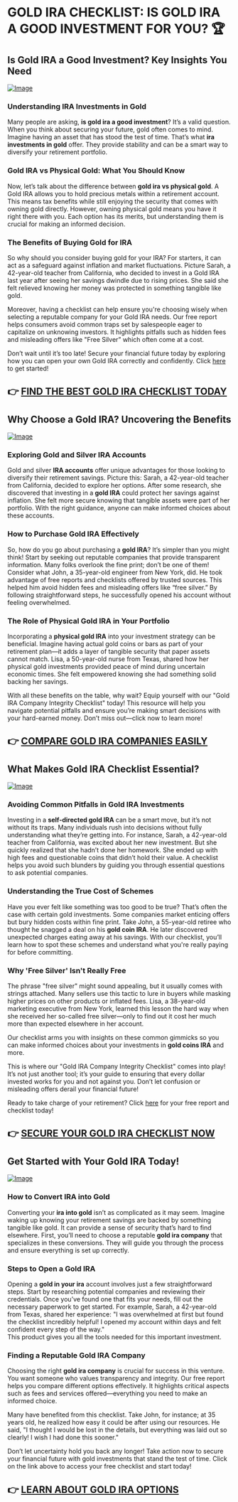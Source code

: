 # GOLD IRA CHECKLIST: IS GOLD IRA A GOOD INVESTMENT FOR YOU? 🏆

## Is Gold IRA a Good Investment? Key Insights You Need

[![Image](https://apmaffiliates.com/creatives/V1_231103_Checklist_V2No6_BannerAd_300x250_KS.jpg)](https://gchaffi.com/x9uvtkcw)

### Understanding IRA Investments in Gold  
Many people are asking, **is gold ira a good investment**? It’s a valid question. When you think about securing your future, gold often comes to mind. Imagine having an asset that has stood the test of time. That’s what **ira investments in gold** offer. They provide stability and can be a smart way to diversify your retirement portfolio.

### Gold IRA vs Physical Gold: What You Should Know  
Now, let’s talk about the difference between **gold ira vs physical gold**. A Gold IRA allows you to hold precious metals within a retirement account. This means tax benefits while still enjoying the security that comes with owning gold directly. However, owning physical gold means you have it right there with you. Each option has its merits, but understanding them is crucial for making an informed decision.

### The Benefits of Buying Gold for IRA  
So why should you consider buying gold for your IRA? For starters, it can act as a safeguard against inflation and market fluctuations. Picture Sarah, a 42-year-old teacher from California, who decided to invest in a Gold IRA last year after seeing her savings dwindle due to rising prices. She said she felt relieved knowing her money was protected in something tangible like gold.

Moreover, having a checklist can help ensure you're choosing wisely when selecting a reputable company for your Gold IRA needs. Our free report helps consumers avoid common traps set by salespeople eager to capitalize on unknowing investors. It highlights pitfalls such as hidden fees and misleading offers like "Free Silver” which often come at a cost.

Don’t wait until it’s too late! Secure your financial future today by exploring how you can open your own Gold IRA correctly and confidently. Click [here](https://gchaffi.com/x9uvtkcw) to get started!



## 👉 [FIND THE BEST GOLD IRA CHECKLIST TODAY](https://gchaffi.com/x9uvtkcw)

## Why Choose a Gold IRA? Uncovering the Benefits

[![Image](https://apmaffiliates.com/creatives/V2_231107_Checklist_V2No6_BannerAd_728x90_KS.jpg)](https://gchaffi.com/x9uvtkcw)

### Exploring Gold and Silver IRA Accounts  
Gold and silver **IRA accounts** offer unique advantages for those looking to diversify their retirement savings. Picture this: Sarah, a 42-year-old teacher from California, decided to explore her options. After some research, she discovered that investing in a **gold IRA** could protect her savings against inflation. She felt more secure knowing that tangible assets were part of her portfolio. With the right guidance, anyone can make informed choices about these accounts.

### How to Purchase Gold IRA Effectively  
So, how do you go about purchasing a **gold IRA**? It’s simpler than you might think! Start by seeking out reputable companies that provide transparent information. Many folks overlook the fine print; don’t be one of them! Consider what John, a 35-year-old engineer from New York, did. He took advantage of free reports and checklists offered by trusted sources. This helped him avoid hidden fees and misleading offers like “free silver.” By following straightforward steps, he successfully opened his account without feeling overwhelmed.

### The Role of Physical Gold IRA in Your Portfolio  
Incorporating a **physical gold IRA** into your investment strategy can be beneficial. Imagine having actual gold coins or bars as part of your retirement plan—it adds a layer of tangible security that paper assets cannot match. Lisa, a 50-year-old nurse from Texas, shared how her physical gold investments provided peace of mind during uncertain economic times. She felt empowered knowing she had something solid backing her savings.

With all these benefits on the table, why wait? Equip yourself with our "Gold IRA Company Integrity Checklist" today! This resource will help you navigate potential pitfalls and ensure you’re making smart decisions with your hard-earned money. Don’t miss out—click now to learn more!



## 👉 [COMPARE GOLD IRA COMPANIES EASILY](https://gchaffi.com/x9uvtkcw)

## What Makes Gold IRA Checklist Essential?

[![Image](https://apmaffiliates.com/creatives/V1_231102_Checklist_V1No5_BannerAd_300x250_KS.jpg)](https://gchaffi.com/x9uvtkcw)

### Avoiding Common Pitfalls in Gold IRA Investments

Investing in a **self-directed gold IRA** can be a smart move, but it’s not without its traps. Many individuals rush into decisions without fully understanding what they’re getting into. For instance, Sarah, a 42-year-old teacher from California, was excited about her new investment. But she quickly realized that she hadn’t done her homework. She ended up with high fees and questionable coins that didn’t hold their value. A checklist helps you avoid such blunders by guiding you through essential questions to ask potential companies.

### Understanding the True Cost of Schemes

Have you ever felt like something was too good to be true? That’s often the case with certain gold investments. Some companies market enticing offers but bury hidden costs within fine print. Take John, a 55-year-old retiree who thought he snagged a deal on his **gold coin IRA**. He later discovered unexpected charges eating away at his savings. With our checklist, you’ll learn how to spot these schemes and understand what you're really paying for before committing.

### Why 'Free Silver' Isn't Really Free

The phrase "free silver" might sound appealing, but it usually comes with strings attached. Many sellers use this tactic to lure in buyers while masking higher prices on other products or inflated fees. Lisa, a 38-year-old marketing executive from New York, learned this lesson the hard way when she received her so-called free silver—only to find out it cost her much more than expected elsewhere in her account.

Our checklist arms you with insights on these common gimmicks so you can make informed choices about your investments in **gold coins IRA** and more.

This is where our "Gold IRA Company Integrity Checklist" comes into play! It’s not just another tool; it’s your guide to ensuring that every dollar invested works for you and not against you. Don’t let confusion or misleading offers derail your financial future!

Ready to take charge of your retirement? Click [here](https://gchaffi.com/x9uvtkcw) for your free report and checklist today!



## 👉 [SECURE YOUR GOLD IRA CHECKLIST NOW](https://gchaffi.com/x9uvtkcw)

## Get Started with Your Gold IRA Today!

[![Image](https://apmaffiliates.com/creatives/V2_231107_Checklist_V1No1_BannerAd_728x90_KS.jpg)](https://gchaffi.com/x9uvtkcw)

### How to Convert IRA into Gold
Converting your **ira into gold** isn’t as complicated as it may seem. Imagine waking up knowing your retirement savings are backed by something tangible like gold. It can provide a sense of security that’s hard to find elsewhere. First, you’ll need to choose a reputable **gold ira company** that specializes in these conversions. They will guide you through the process and ensure everything is set up correctly.

### Steps to Open a Gold IRA
Opening a **gold in your ira** account involves just a few straightforward steps. Start by researching potential companies and reviewing their credentials. Once you’ve found one that fits your needs, fill out the necessary paperwork to get started. For example, Sarah, a 42-year-old from Texas, shared her experience: "I was overwhelmed at first but found the checklist incredibly helpful! I opened my account within days and felt confident every step of the way."  
This product gives you all the tools needed for this important investment.

### Finding a Reputable Gold IRA Company
Choosing the right **gold ira company** is crucial for success in this venture. You want someone who values transparency and integrity. Our free report helps you compare different options effectively. It highlights critical aspects such as fees and services offered—everything you need to make an informed choice.

Many have benefited from this checklist. Take John, for instance; at 35 years old, he realized how easy it could be after using our resources. He said, "I thought I would be lost in the details, but everything was laid out so clearly! I wish I had done this sooner." 

Don’t let uncertainty hold you back any longer! Take action now to secure your financial future with gold investments that stand the test of time.
Click on the link above to access your free checklist and start today!



## 👉 [LEARN ABOUT GOLD IRA OPTIONS](https://gchaffi.com/x9uvtkcw)